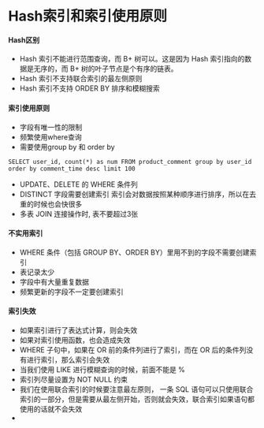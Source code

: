 # Hash索引和索引使用原则

#### Hash区别
* Hash 索引不能进行范围查询，而 B+ 树可以。这是因为 Hash 索引指向的数据是无序的，而 B+ 树的叶子节点是个有序的链表。
* Hash 索引不支持联合索引的最左侧原则
* Hash 索引不支持 ORDER BY 排序和模糊搜索

#### 索引使用原则
* 字段有唯一性的限制
* 频繁使用where查询
* 需要使用group by 和 order by

```
SELECT user_id, count(*) as num FROM product_comment group by user_id order by comment_time desc limit 100
```
* UPDATE、DELETE 的 WHERE 条件列
* DISTINCT 字段需要创建索引 索引会对数据按照某种顺序进行排序，所以在去重的时候也会快很多
* 多表 JOIN 连接操作时, 表不要超过3张

#### 不实用索引
* WHERE 条件（包括 GROUP BY、ORDER BY）里用不到的字段不需要创建索引
* 表记录太少
* 字段中有大量重复数据
* 频繁更新的字段不一定要创建索引

#### 索引失效
* 如果索引进行了表达式计算，则会失效
* 如果对索引使用函数，也会造成失效
* WHERE 子句中，如果在 OR 前的条件列进行了索引，而在 OR 后的条件列没有进行索引，那么索引会失效
* 当我们使用 LIKE 进行模糊查询的时候，前面不能是 %
* 索引列尽量设置为 NOT NULL 约束
* 我们在使用联合索引的时候要注意最左原则， 一条 SQL 语句可以只使用联合索引的一部分，但是需要从最左侧开始，否则就会失效，联合索引如果语句都使用的话就不会失效
* 